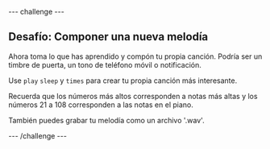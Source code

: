 \--- challenge \---

## Desafío: Componer una nueva melodía

Ahora toma lo que has aprendido y compón tu propia canción. Podría ser un timbre de puerta, un tono de teléfono móvil o notificación.

Use `play` ` sleep ` y `times` para crear tu propia canción más interesante.

Recuerda que los números más altos corresponden a notas más altas y los números 21 a 108 corresponden a las notas en el piano.

También puedes grabar tu melodía como un archivo '.wav'.

\--- /challenge \---